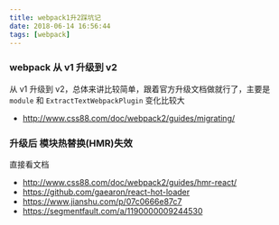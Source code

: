 ```yaml
---
title: webpack1升2踩坑记
date: 2018-06-14 16:56:44
tags: [webpack]
---
```

### webpack 从 v1 升级到 v2
从 v1 升级到 v2，总体来讲比较简单，跟着官方升级文档做就行了，主要是 `module` 和 `ExtractTextWebpackPlugin` 变化比较大
- http://www.css88.com/doc/webpack2/guides/migrating/


### 升级后 模块热替换(HMR)失效
直接看文档
- http://www.css88.com/doc/webpack2/guides/hmr-react/
- https://github.com/gaearon/react-hot-loader
- https://www.jianshu.com/p/07c0666e87c7
- https://segmentfault.com/a/1190000009244530